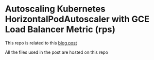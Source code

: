 # Autoscaling Kubernetes HorizontalPodAutoscaler with GCE Load Balancer Metric (rps)

This repo is related to this [blog post](https://blog.doit-intl.com/)

All the files used in the post are hosted on this repo

 
